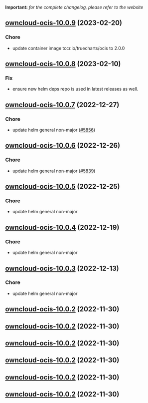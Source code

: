 **Important:**
*for the complete changelog, please refer to the website*




## [owncloud-ocis-10.0.9](https://github.com/truecharts/charts/compare/owncloud-ocis-10.0.8...owncloud-ocis-10.0.9) (2023-02-20)

### Chore

- update container image tccr.io/truecharts/ocis to 2.0.0
  
  


## [owncloud-ocis-10.0.8](https://github.com/truecharts/charts/compare/owncloud-ocis-10.0.7...owncloud-ocis-10.0.8) (2023-02-10)

### Fix

- ensure new helm deps repo is used in latest releases as well.
  
  


## [owncloud-ocis-10.0.7](https://github.com/truecharts/charts/compare/owncloud-ocis-10.0.6...owncloud-ocis-10.0.7) (2022-12-27)

### Chore

- update helm general non-major ([#5856](https://github.com/truecharts/charts/issues/5856))
  
  


## [owncloud-ocis-10.0.6](https://github.com/truecharts/charts/compare/owncloud-ocis-10.0.5...owncloud-ocis-10.0.6) (2022-12-26)

### Chore

- update helm general non-major ([#5839](https://github.com/truecharts/charts/issues/5839))
  
  


## [owncloud-ocis-10.0.5](https://github.com/truecharts/charts/compare/owncloud-ocis-10.0.4...owncloud-ocis-10.0.5) (2022-12-25)

### Chore

- update helm general non-major
  
  


## [owncloud-ocis-10.0.4](https://github.com/truecharts/charts/compare/owncloud-ocis-10.0.3...owncloud-ocis-10.0.4) (2022-12-19)

### Chore

- update helm general non-major
  
  


## [owncloud-ocis-10.0.3](https://github.com/truecharts/charts/compare/owncloud-ocis-10.0.2...owncloud-ocis-10.0.3) (2022-12-13)

### Chore

- update helm general non-major
  
  


## [owncloud-ocis-10.0.2](https://github.com/truecharts/charts/compare/owncloud-ocis-10.0.1...owncloud-ocis-10.0.2) (2022-11-30)




## [owncloud-ocis-10.0.2](https://github.com/truecharts/charts/compare/owncloud-ocis-10.0.1...owncloud-ocis-10.0.2) (2022-11-30)




## [owncloud-ocis-10.0.2](https://github.com/truecharts/charts/compare/owncloud-ocis-10.0.1...owncloud-ocis-10.0.2) (2022-11-30)




## [owncloud-ocis-10.0.2](https://github.com/truecharts/charts/compare/owncloud-ocis-10.0.1...owncloud-ocis-10.0.2) (2022-11-30)




## [owncloud-ocis-10.0.2](https://github.com/truecharts/charts/compare/owncloud-ocis-10.0.1...owncloud-ocis-10.0.2) (2022-11-30)




## [owncloud-ocis-10.0.2](https://github.com/truecharts/charts/compare/owncloud-ocis-10.0.1...owncloud-ocis-10.0.2) (2022-11-30)





